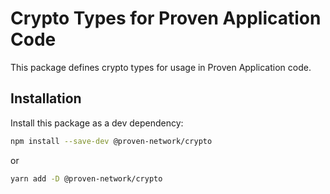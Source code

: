 # Crypto Types for Proven Application Code

This package defines crypto types for usage in Proven Application code.

## Installation

Install this package as a dev dependency:

```bash
npm install --save-dev @proven-network/crypto
```

or

```bash
yarn add -D @proven-network/crypto
```

